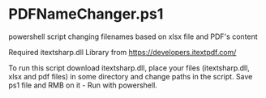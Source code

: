 # PDFNameChanger.ps1
powershell script changing filenames based on xlsx file and PDF's content

Required itextsharp.dll Library from https://developers.itextpdf.com/

To run this script download itextsharp.dll, place your files (itextsharp.dll, xlsx and pdf files) in some directory and change paths in the script. Save ps1 file and RMB on it - Run with powershell.
